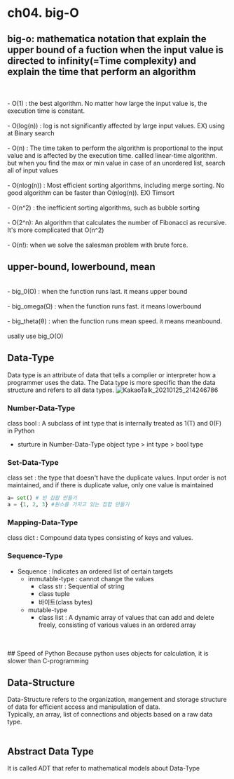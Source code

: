 # ch04. big-O

## big-o: mathematica notation that explain the upper bound of a fuction when the input value is directed to infinity(=Time complexity) and explain the time that perform an algorithm
<br>
<br>
- O(1) : the best algorithm. No matter how large the input value is, the execution time is constant.
<br>
<br>
- O(log(n)) : log is not significantly affected by large input values. EX) using at Binary search
<br>
<br>
- O(n) : The time taken to perform the algorithm is proportional to the input value and is affected by the execution time. callled linear-time algorithm. but when you find the max or min value in case of an unordered list, search all of input values
<br>
<br>
- O(nlog(n)) : Most efficient sorting algorithms, including merge sorting. No good algorithm can be faster than O(nlog(n)). EX) Timsort
<br>
<br>
- O(n^2) : the inefficient sorting algorithms, such as bubble sorting
<br>
<br>
- O(2^n): An algorithm that calculates the number of Fibonacci as recursive. It's more complicated that O(n^2)
<br>
<br>
- O(n!): when we solve the salesman problem with brute force.

## upper-bound, lowerbound, mean
<br>
- big_0(O) : when the function runs last. it means upper bound
<br><br>
- big_omega(Ω) : when the function runs fast. it means lowerbound
<br><br>
- big_theta(θ) : when the function runs mean speed. it means meanbound.
<br><br>
usally use big_O(O)

## Data-Type
Data type is an attribute of data that tells a complier or interpreter how a programmer uses the data. The Data type is more specific than the data structure and refers to all data types.
![KakaoTalk_20210125_214246786](https://user-images.githubusercontent.com/63804074/105707657-a2515f00-5f56-11eb-8ff1-d230c722e081.jpg)

### Number-Data-Type
class bool : A subclass of int type that is internally treated as 1(T) and 0(F) in Python
* sturture in Number-Data-Type
    object type > int type > bool type

### Set-Data-Type
class set : the type that doesn't have the duplicate values. Input order is not maintained, and if there is duplicate value, only one value is maintained
<br>
~~~ python
a= set() # 빈 집합 만들기
a = {1, 2, 3} #원소를 가지고 있는 집합 만들기
~~~

### Mapping-Data-Type
class dict : Compound data types consisting of keys and values.

### Sequence-Type
* Sequence : Indicates an ordered list of certain targets
    * immutable-type : cannot change the values
        * class str : Sequential of string
        * class tuple 
        * 바이트(class bytes)
    * mutable-type
        * class list : A dynamic array of values that can add and delete freely, consisting of various values in an ordered array
<br>
<br>
## Speed of Python
Because python uses objects for calculation, it is slower than C-programming


## Data-Structure
Data-Structure refers to the organization, mangement and storage structure of data for efficient access and manipulation of data.<br>
Typically, an array, list of connections and objects based on a raw data type.
<br><br>

## Abstract Data Type
It is called ADT that refer to mathematical  models about Data-Type
